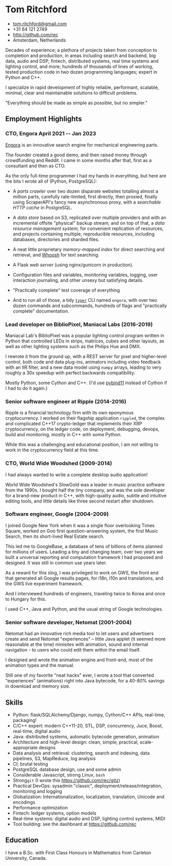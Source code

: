# Tom Ritchford

- <tom.ritchford@gmail.com>
- +31 64 121 2749
- http://github.com/rec
- Amsterdam, Netherlands

Decades of experience; a plethora of projects taken from conception to
completion and production, in areas including search and backend, big data,
audio and DSP, fintech, distributed systems, real time systems and lighting
control, and more; hundreds of thousands of lines of working, tested production
code in two dozen programming languages; expert in Python and C++.

I specialize in rapid development of highly reliable, performant, scalable,
minimal, clear and maintainable solutions to difficult problems.

"Everything should be made as simple as possible, but no simpler."

## Employment Highlights

### <span>CTO, Engora</span> <span>April 2021 -- Jan 2023</span>

[Engora](https://search.engora.tech/) is an innovative search engine for mechanical
engineering parts.

The founder created a good demo, and then raised money through crowdfunding and
Reddit. I came in some months after that, first as a consultant and then as CTO.

As the only full-time programmer I had my hands in everything, but here are the
bits I wrote all of (Python, PostgreSQL):

* A _parts crawler_ over two dozen disparate websites totalling almost a million
parts, carefully rate-limited, first directly, then proxied, finally using
ScraperAPI's fancy new asynchronous proxy, with a _searchable HTTP cache_ in
PostgreSQL.

* A _data store_ based on S3, replicated over multiple providers and with an
incremental offsite "physical" backup stream; and on top of that, a _data
resource management system_, for convenient replication of resources, and
projects containing multiple, reproducible resources, including databases,
directories and sharded files.

* A neat little proprietary _memory-mapped index_ for direct searching and
retrieval, and [Whoosh](https://whoosh.readthedocs.io/en/latest/) for text
searching.

* A Flask _web server_ (using nginx/gunicorn in production).

* Configuration files and variables, monitoring variables, logging, user
interaction journaling, and other unsexy but satisfying details.

* "Practically complete" test coverage of everything

* And to run all of those, a tidy [`typer`](https://typer.tiangolo.com/) CLI
named `engora`, with over two dozen commands and subcommands, hundreds of flags
and "practically complete" documentation.

### <span>Lead developer on BiblioPixel, Maniacal Labs</span> <span> (2016-2019)

Maniacal Lab's BiblioPixel was a popular lighting control program written in
Python that controlled LEDs in strips, matrices, cubes and other layouts, as
well as other lighting systems such as the Philips Hue and DMX.

I rewrote it from the ground up, with a REST server for pixel and higher-level
control, both code and data plug-ins, animators including video feedback with an
IIR filter, and a new data model using `numpy` arrays, leading to very roughly a
30x speedup with perfect backwards compatibility.

Mostly Python, some Cython and C++. (I'd use
[pybind11](https://pybind11.readthedocs.io/en/stable/) instead of Cython if I
had to do it again.)

### <span>Senior software engineer at Ripple </span> <span>(2014-2016) </span>

Ripple is a financial technology firm with its own eponymous cryptocurrency. I
worked on their flagship application `rippled`, the complex and complicated
C++17 crypto-ledger that implements their XRP cryptocurrency, on the ledger
code, on deployment, debugging, devops, build and monitoring, mostly in C++ with
some Python.

While this was a challenging and educational position, I am not willing to work
in the cryptocurrency field at this time.

### <span>CTO, World Wide Woodshed </span> <span>(2009-2014) </span>

I had always wanted to write a complete desktop audio application!

World Wide Woodshed's SlowGold was a leader in music practice software from the
1990s. I bought half the tiny company, and was the sole developer for a
brand-new product in C++, with high-quality audio, subtle and intuitive editing
tools, and little details like three second restart after shutdown.

### <span>Software engineer, Google </span> <span> (2004-2009) </span>

I joined Google New York when it was a single floor overlooking Times Square,
worked on Goo first question-answering system, the first Music Search, then
its short-lived Real Estate search.

This led me to GoogleBase, a database of tens of billions of items planned for
millions of users. Leading a tiny and changing team, over two years we built a
universal reporting and computation framework I had proposed and designed. It
was still in common use years later.

As a reward for this slog, I was privileged to work on GWS, the front end that
generated all Google results pages, for i18n, l10n and translations, and the GWS
live experiment framework.

And I interviewed hundreds of engineers, traveling twice to Korea and once to
Hungary for this.

I used C++, Java and Python, and the usual string of Google technologies.

### <span> Senior software developer, Netomat </span> <span> (2001-2004) </span>

Netomat had an innovative rich media tool to let users and advertisers create
and send Netomat "experiences" – little Java applet (it seemed more reasonable
at the time) minisites with animation, sound and internal navigation - to users
who could edit them within the email itself.

I designed and wrote the animation engine and front-end, most of the animation
types and the manual.

Still one of my favorite "neat hacks" ever, I wrote a tool that converted
"experiences" (animations) right into Java bytecode, for a 40-80% savings in
download and memory size.

## Skills
- Python: flask/SQLAlchemy/Django, numpy, Cython/C++ APIs, real-time, packaging!
- C/C++ expert: modern C++11-20, STL, DSP, concurrency, Juce, Boost, real-time, digital audio
- Java: distributed systems, automatic bytecode generation, animation
- Architecture and high-level design: clean, simple, practical, scale-appropriate designs
- Data analysis and retrieval: clustering, search and indexing, data pipelines,
  S3, MapReduce, log analysis
- CI; brutal testing
- PostgreSQL database design, use and some admin
- Considerable Javascript, strong Linux, `bash`
- Strong`git` (I wrote this https://github.com/rec/gitz)
- Practical DevOps: sysadmin "classic", deployment/release/integration, monitoring and logging
- Globalization: Internationalization, localization, translation, Unicode and encodings
- Performance optimization
- Fintech: ledger systems, option models
- Real-time systems: digital audio and DSP, lighting control systems, MIDI
- Tool building: see the dashboard at https://github.com/rec

## Education
I have a B.Sc. with First Class Honours in Mathematics from Carleton University, Canada.
